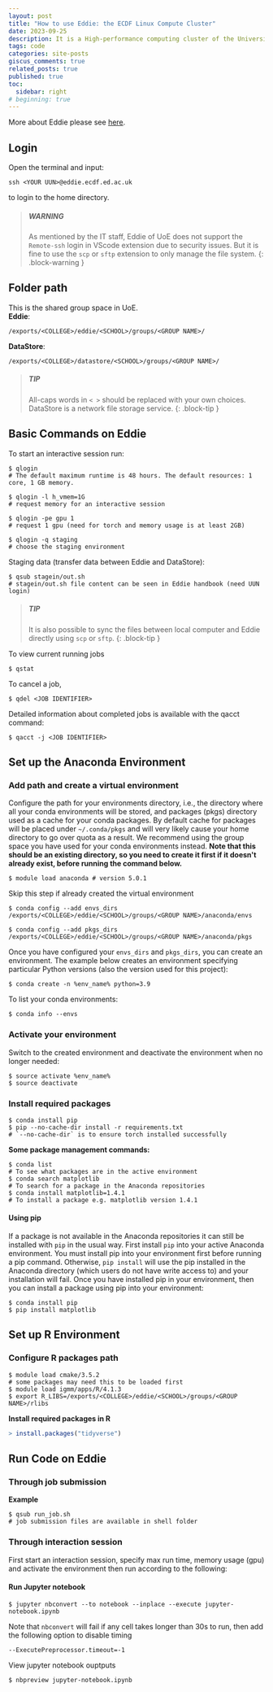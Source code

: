 ```yaml
---
layout: post
title: "How to use Eddie: the ECDF Linux Compute Cluster"
date: 2023-09-25
description: It is a High-performance computing cluster of the University of Edinburgh
tags: code
categories: site-posts
giscus_comments: true
related_posts: true
published: true
toc:
  sidebar: right
# beginning: true
---
```

More about Eddie please see [here](https://www.ed.ac.uk/information-services/research-support/research-computing/ecdf/high-performance-computing).

## Login
Open the terminal and input:
```shell
ssh <YOUR UUN>@eddie.ecdf.ed.ac.uk
```
to login to the home directory.
> ##### WARNING
> As mentioned by the IT staff, Eddie of UoE does not support the `Remote-ssh` login in VScode extension due to security issues. 
> But it is fine to use the `scp` or `sftp` extension to only manage the file system.
{: .block-warning }

## Folder path
This is the shared group space in UoE. \
**Eddie**:
```
/exports/<COLLEGE>/eddie/<SCHOOL>/groups/<GROUP NAME>/
```

**DataStore**: 
```
/exports/<COLLEGE>/datastore/<SCHOOL>/groups/<GROUP NAME>/
```
> ##### TIP
> All-caps words in `< >` should be replaced with your own choices.
> DataStore is a network file storage service.
{: .block-tip }

## Basic Commands on Eddie 
To start an interactive session run:
```shell
$ qlogin 
# The default maximum runtime is 48 hours. The default resources: 1 core, 1 GB memory.

$ qlogin -l h_vmem=1G 
# request memory for an interactive session

$ qlogin -pe gpu 1 
# request 1 gpu (need for torch and memory usage is at least 2GB)

$ qlogin -q staging 
# choose the staging environment
```

Staging data (transfer data between Eddie and DataStore):
```shell
$ qsub stagein/out.sh 
# stagein/out.sh file content can be seen in Eddie handbook (need UUN login)
```
> ##### TIP
> It is also possible to sync the files between local computer and Eddie directly using `scp` or `sftp`.
{: .block-tip }

To view current running jobs
```shell
$ qstat
```
To cancel a job,
```shell
$ qdel <JOB IDENTIFIER>
```
Detailed information about completed jobs is available with the qacct command:
```shell
$ qacct -j <JOB IDENTIFIER>
```

## Set up the Anaconda Environment

### Add path and create a virtual environment
Configure the path for your environments directory, i.e., the directory where all your conda environments will be stored, and packages (pkgs) directory used as a cache for your conda packages. By default cache for packages will be placed under `~/.conda/pkgs` and will very likely cause your home directory to go over quota as a result. We recommend using the group space you have used for your conda environments instead. **Note that this should be an existing directory, so you need to create it first if it doesn't already exist, before running the command below.**
```shell
$ module load anaconda # version 5.0.1
```
Skip this step if already created the virtual environment
```shell
$ conda config --add envs_dirs /exports/<COLLEGE>/eddie/<SCHOOL>/groups/<GROUP NAME>/anaconda/envs

$ conda config --add pkgs_dirs /exports/<COLLEGE>/eddie/<SCHOOL>/groups/<GROUP NAME>/anaconda/pkgs
```
Once you have configured your `envs_dirs` and `pkgs_dirs`, you can create an environment. The example below creates an environment specifying particular Python versions (also the version used for this project):
```shell
$ conda create -n %env_name% python=3.9
```
To list your conda environments:
```shell
$ conda info --envs
```

### Activate your environment
Switch to the created environment and deactivate the environment when no longer needed:
```shell
$ source activate %env_name%
$ source deactivate
```

### Install required packages
```shell
$ conda install pip
$ pip --no-cache-dir install -r requirements.txt 
# `--no-cache-dir` is to ensure torch installed successfully
```
**Some package management commands:**
```shell
$ conda list 
# To see what packages are in the active environment
$ conda search matplotlib 
# To search for a package in the Anaconda repositories
$ conda install matplotlib=1.4.1 
# To install a package e.g. matplotlib version 1.4.1
```

#### Using pip
If a package is not available in the Anaconda repositories it can still be installed with `pip` in the usual way. First install `pip` into your active Anaconda environment. You must install pip into your environment first before running a pip command. Otherwise, `pip install` will use the pip installed in the Anaconda directory (which users do not have write access to) and your installation will fail. Once you have installed pip in your environment, then you can install a package using pip into your environment:
```shell
$ conda install pip
$ pip install matplotlib
```

## Set up R Environment

### Configure R packages path
```shell
$ module load cmake/3.5.2
# some packages may need this to be loaded first
$ module load igmm/apps/R/4.1.3
$ export R_LIBS=/exports/<COLLEGE>/eddie/<SCHOOL>/groups/<GROUP NAME>/rlibs
```

**Install required packages in R**
```R
> install.packages("tidyverse")
```

## Run Code on Eddie
### Through job submission
**Example**
```shell
$ qsub run_job.sh 
# job submission files are available in shell folder
```

### Through interaction session
First start an interaction session, specify max run time, memory usage (gpu) and activate the environment then run according to the following:
#### Run Jupyter notebook
```shell
$ jupyter nbconvert --to notebook --inplace --execute jupyter-notebook.ipynb
```
Note that `nbconvert` will fail if any cell takes longer than 30s to run, then add the following option to disable timing
```
--ExecutePreprocessor.timeout=-1
```
View jupyter notebook ouptputs
```shell
$ nbpreview jupyter-notebook.ipynb
```
